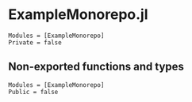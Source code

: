 # ExampleMonorepo.jl


```@autodocs
Modules = [ExampleMonorepo]
Private = false
```

## Non-exported functions and types

```@autodocs
Modules = [ExampleMonorepo]
Public = false
```
